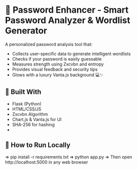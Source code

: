 # 🔐 Password Enhancer - Smart Password Analyzer & Wordlist Generator

A personalized password analysis tool that:
- Collects user-specific data to generate intelligent wordlists
- Checks if your password is easily guessable
- Measures strength using Zxcvbn and entropy
- Provides visual feedback and security tips
- Glows with a luxury Vanta.js background 💻✨

## 🚀 Built With
- Flask (Python)
- HTML/CSS/JS
- Zxcvbn Algorithm
- Chart.js & Vanta.js for UI
- SHA-256 for hashing
- 
## 🧪 How to Run Locally
=>  pip install -r requirements.txt
=>  python app.py
=>  Then open http://localhost:5000  in any web browser
